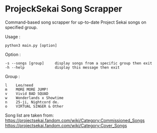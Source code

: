 # ProjeckSekai Song Scrapper

Command-based song scrapper for up-to-date Project Sekai songs on specified group.

Usage :

    python3 main.py [option]
          
Option :

    -s --songs [group]     display songs from a specific group then exit
    -h --help              display this message then exit
          
Group :

    l    Leo/need
    m    MORE MORE JUMP!
    v    Vivid BAD SQUAD
    w    Wonderlands x Showtime
    n    25-ji, Nightcord de.
    o    VIRTUAL SINGER & Other

Song list are taken from:
https://projectsekai.fandom.com/wiki/Category:Commissioned_Songs
https://projectsekai.fandom.com/wiki/Category:Cover_Songs